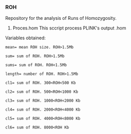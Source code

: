 ### ROH

Repository for the analysis of Runs of Homozygosity.


1. Proces.hom
  This sccript process PLINK's output .hom
  
  Variables obtained:
  
    mean= mean ROH size. ROH>1.5Mb
    
    sum= sum of ROH. ROH>1.5Mb
    
    sums= sum of ROH. ROH<1.5Mb
    
    length= number of ROH. ROH>1.5Mb
    
    cl1= sum of ROH. 300<ROH<500 Kb
    
    cl2= sum of ROH. 500<ROH<1000 Kb
    
    cl3= sum of ROH. 1000<ROH<2000 Kb
    
    cl4= sum of ROH. 2000<ROH<4000 Kb
    
    cl5= sum of ROH. 4000<ROH<8000 Kb
    
    cl6= sum of ROH. 8000<ROH Kb
      


